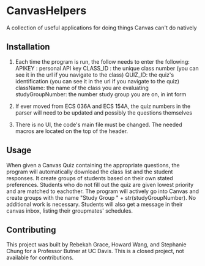 # CanvasHelpers
A collection of useful applications for doing things Canvas can't do natively


## Installation
1. Each time the program is run, the follow needs to enter the following:
  APIKEY : personal API key
  CLASS_ID : the unique class number (you can see it in the url if you navigate to the class)
  QUIZ_ID: the quiz's identification (you can see it in the url if you navigate to the quiz)
  className: the name of the class you are evaluating
  studyGroupNumber: the number study group you are on, in int form
  
2. If ever moved from ECS 036A and ECS 154A, the quiz numbers in the parser will need to be updated and possibly the questions themselves

3. There is no UI, the code's main file must be changed. The needed macros are located on the top of the header.

## Usage
 
When given a Canvas Quiz containing the appropriate questions, the program will automatically download the class list and the student responses. It create groups of students based on their own stated preferences.  Students who do not fill out the quiz are given lowest priority and are matched to eachother.  The program will actively go into Canvas and create groups with the name "Study Group " + str(studyGroupNumber). No additional work is necessary.  Students will also get a message in their canvas inbox, listing their groupmates' schedules.

## Contributing

This project was built by Rebekah Grace, Howard Wang, and Stephanie Chung for a Professor Butner at UC Davis.
This is a closed project, not available for contributions.  
